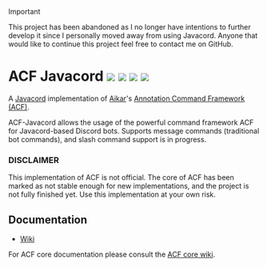 > [!IMPORTANT]
> This project has been abandoned as I no longer have intentions to further develop it since I personally moved away from using Javacord. Anyone that would like to continue this project feel free to contact me on GitHub.

# ACF Javacord ![](https://img.shields.io/badge/version-v0.5.1--SNAPSHOT-blue?style=flat-square) [![](https://img.shields.io/badge/javacord-v3.8.0-blue?style=flat-square)](https://github.com/Javacord/Javacord) [![](https://img.shields.io/badge/acf-v0.5.1--SNAPSHOT-blue?style=flat-square)](https://github.com/aikar/commands) ![](https://img.shields.io/github/license/Greenadine/acf-javacord?style=flat-square)
A [Javacord](https://github.com/Javacord/Javacord) implementation of [Aikar](https://github.com/aikar)'s [Annotation Command Framework (ACF)](https://github.com/aikar/commands).

ACF-Javacord allows the usage of the powerful command framework ACF for Javacord-based Discord bots. Supports message commands (traditional bot commands), and slash command support is in progress.

### DISCLAIMER
This implementation of ACF is not official. The core of ACF has been marked as not stable enough for new implementations, and the project is not fully finished yet. Use this implementation at your own risk.

## Documentation
* [Wiki](https://github.com/Greenadine/acf-javacord/wiki)

For ACF core documentation please consult the [ACF core wiki](https://github.com/aikar/commands/wiki).
